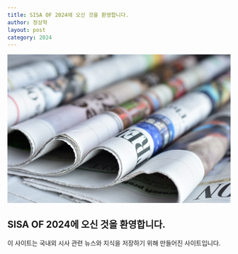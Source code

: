 ```yaml
---
title: SISA OF 2024에 오신 것을 환영합니다.
author: 정상혁
layout: post
category: 2024
---
```


![](/_posts/images/202312121.jpg)

## SISA OF 2024에 오신 것을 환영합니다.

이 사이트는 국내외 시사 관련 뉴스와 지식을 저장하기 위해 만들어진 사이트입니다.
